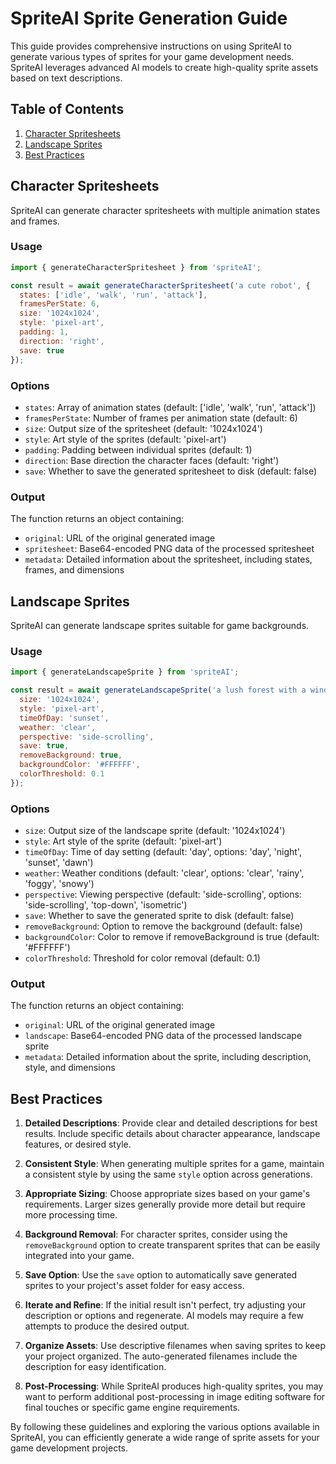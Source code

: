 # SpriteAI Sprite Generation Guide

This guide provides comprehensive instructions on using SpriteAI to generate various types of sprites for your game development needs. SpriteAI leverages advanced AI models to create high-quality sprite assets based on text descriptions.

## Table of Contents

1. [Character Spritesheets](#character-spritesheets)
2. [Landscape Sprites](#landscape-sprites)
3. [Best Practices](#best-practices)

## Character Spritesheets

SpriteAI can generate character spritesheets with multiple animation states and frames.

### Usage

```javascript
import { generateCharacterSpritesheet } from 'spriteAI';

const result = await generateCharacterSpritesheet('a cute robot', {
  states: ['idle', 'walk', 'run', 'attack'],
  framesPerState: 6,
  size: '1024x1024',
  style: 'pixel-art',
  padding: 1,
  direction: 'right',
  save: true
});
```

### Options

- `states`: Array of animation states (default: ['idle', 'walk', 'run', 'attack'])
- `framesPerState`: Number of frames per animation state (default: 6)
- `size`: Output size of the spritesheet (default: '1024x1024')
- `style`: Art style of the sprites (default: 'pixel-art')
- `padding`: Padding between individual sprites (default: 1)
- `direction`: Base direction the character faces (default: 'right')
- `save`: Whether to save the generated spritesheet to disk (default: false)

### Output

The function returns an object containing:

- `original`: URL of the original generated image
- `spritesheet`: Base64-encoded PNG data of the processed spritesheet
- `metadata`: Detailed information about the spritesheet, including states, frames, and dimensions

## Landscape Sprites

SpriteAI can generate landscape sprites suitable for game backgrounds.

### Usage

```javascript
import { generateLandscapeSprite } from 'spriteAI';

const result = await generateLandscapeSprite('a lush forest with a winding river', {
  size: '1024x1024',
  style: 'pixel-art',
  timeOfDay: 'sunset',
  weather: 'clear',
  perspective: 'side-scrolling',
  save: true,
  removeBackground: true,
  backgroundColor: '#FFFFFF',
  colorThreshold: 0.1
});
```

### Options

- `size`: Output size of the landscape sprite (default: '1024x1024')
- `style`: Art style of the sprite (default: 'pixel-art')
- `timeOfDay`: Time of day setting (default: 'day', options: 'day', 'night', 'sunset', 'dawn')
- `weather`: Weather conditions (default: 'clear', options: 'clear', 'rainy', 'foggy', 'snowy')
- `perspective`: Viewing perspective (default: 'side-scrolling', options: 'side-scrolling', 'top-down', 'isometric')
- `save`: Whether to save the generated sprite to disk (default: false)
- `removeBackground`: Option to remove the background (default: false)
- `backgroundColor`: Color to remove if removeBackground is true (default: '#FFFFFF')
- `colorThreshold`: Threshold for color removal (default: 0.1)

### Output

The function returns an object containing:

- `original`: URL of the original generated image
- `landscape`: Base64-encoded PNG data of the processed landscape sprite
- `metadata`: Detailed information about the sprite, including description, style, and dimensions

## Best Practices

1. **Detailed Descriptions**: Provide clear and detailed descriptions for best results. Include specific details about character appearance, landscape features, or desired style.

2. **Consistent Style**: When generating multiple sprites for a game, maintain a consistent style by using the same `style` option across generations.

3. **Appropriate Sizing**: Choose appropriate sizes based on your game's requirements. Larger sizes generally provide more detail but require more processing time.

4. **Background Removal**: For character sprites, consider using the `removeBackground` option to create transparent sprites that can be easily integrated into your game.

5. **Save Option**: Use the `save` option to automatically save generated sprites to your project's asset folder for easy access.

6. **Iterate and Refine**: If the initial result isn't perfect, try adjusting your description or options and regenerate. AI models may require a few attempts to produce the desired output.

7. **Organize Assets**: Use descriptive filenames when saving sprites to keep your project organized. The auto-generated filenames include the description for easy identification.

8. **Post-Processing**: While SpriteAI produces high-quality sprites, you may want to perform additional post-processing in image editing software for final touches or specific game engine requirements.

By following these guidelines and exploring the various options available in SpriteAI, you can efficiently generate a wide range of sprite assets for your game development projects.